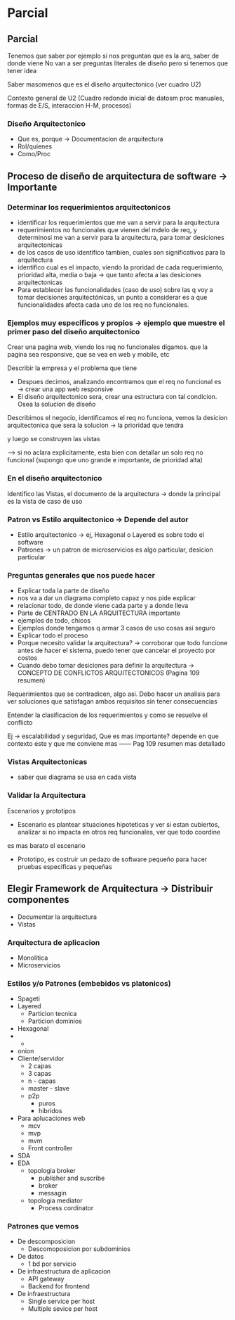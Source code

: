 # Parcial

## Parcial

Tenemos que saber por ejemplo si nos preguntan que es la arq, saber de donde viene
No van a ser preguntas literales de diseño pero si tenemos que tener idea

Saber masomenos que es el diseño arquitectonico (ver cuadro U2)

Contexto general de U2 (Cuadro redondo inicial de datosm proc manuales, formas de E/S, interaccion H-M, procesos)

### Diseño Arquitectonico

- Que es, porque → Documentacion de arquitectura
- Rol/quienes
- Como/Proc

## Proceso de diseño de arquitectura de software → Importante

### Determinar los requerimientos arquitectonicos

- identificar los requerimientos que me van a servir para la arquitectura
- requerimientos no funcionales que vienen del mdelo de req, y determinosi me van a servir para la arquitectura, para tomar desiciones arquitectonicas
- de los casos de uso identifico tambien, cuales son significativos para la arquitectura
- identifico cual es el impacto, viendo la proridad de cada requerimiento, prioridad alta, media o baja → que tanto afecta a las desiciones arquitectonicas
- Para establecer las funcionalidades (caso de uso) sobre las q voy a tomar decisiones arquitectónicas, un punto a considerar es a que funcionalidades afecta cada uno de los req no funcionales.

### Ejemplos muy especificos y propios → ejemplo que muestre el primer paso del diseño arquitectonico

Crear una pagina web, viendo los req no funcionales digamos. que la pagina sea responsive, que se vea en web y mobile, etc

Describir la empresa y el problema que tiene

- Despues decimos, analizando encontramos que el req no funcional es → crear una app web responsive
- El diseño arquitectonico sera, crear una estructura con tal condicion. Osea la solucion de diseño

Describimos el negocio, identificamos el req no funciona, vemos la desicion arquitectonica que sera la solucion → la prioridad que tendra

y luego se construyen las vistas

—> si no aclara explicitamente, esta bien con detallar un solo req no funcional (supongo que uno grande e importante, de prioridad alta)

### En el diseño arquitectonico

Identifico las Vistas, el documento de la arquitectura → donde la principal es la vista de caso de uso 

### Patron vs Estilo arquitectonico → Depende del autor

- Estilo arquitectonico → ej, Hexagonal o Layered es sobre todo el software
- Patrones → un patron de microservicios es algo particular, desicion particular

### Preguntas generales que nos puede hacer

- Explicar toda la parte de diseño
- nos va a dar un diagrama completo capaz y nos pide explicar
- relacionar todo, de donde viene cada parte y a donde lleva
- Parte de CENTRADO EN LA ARQUITECTURA importante
- ejemplos de todo, chicos
- Ejemplos donde tengamos q armar 3 casos de uso cosas asi seguro
- Explicar todo el proceso
- Porque necesito validar la arquitectura? → corroborar que todo funcione antes de hacer el sistema, puedo tener que cancelar el proyecto por costos
- Cuando debo tomar desiciones para definir la arquitectura → CONCEPTO DE CONFLICTOS ARQUITECTONICOS (Pagina 109 resumen)

Requerimientos que se contradicen, algo asi. Debo hacer un analisis para ver soluciones que satisfagan ambos requisitos sin tener consecuencias

Entender la clasificacion de los requerimientos y como se resuelve el conflicto

Ej → escalabilidad y seguridad, Que es mas importante? depende en que contexto este y que me conviene mas —— Pag 109 resumen mas detallado 

### Vistas Arquitectonicas

- saber que diagrama se usa en cada vista

### Validar la Arquitectura

Escenarios y prototipos

- Escenario es plantear situaciones hipoteticas y ver si estan cubiertos, analizar si no impacta en otros req funcionales, ver que todo coordine

es mas barato el escenario

- Prototipo, es costruir un pedazo de software pequeño para hacer pruebas especificas y pequeñas

## Elegir Framework de Arquitectura → Distribuir componentes

- Documentar la arquitectura
- Vistas

### Arquitectura de aplicacion

- Monolitica
- Microservicios

### Estilos y/o Patrones (embebidos vs platonicos)

- Spageti
- Layered
    - Particion tecnica
    - Particion dominios
- Hexagonal
- -
- onion
- Cliente/servidor
    - 2 capas
    - 3 capas
    - n - capas
    - master - slave
    - p2p
        - puros
        - hibridos
- Para aplucaciones web
    - mcv
    - mvp
    - mvm
    - Front controller
- SDA
- EDA
    - topologia broker
        - publisher and suscribe
        - broker
        - messagin
    - topologia mediator
        - Process cordinator

### Patrones que vemos

- De descomposicion
    - Descomoposicion por subdominios
- De datos
    - 1 bd por servicio
- De infraestructura de aplicacion
    - API gateway
    - Backend for frontend
- De infraestructura
    - Single service per host
    - Multiple sevice per host